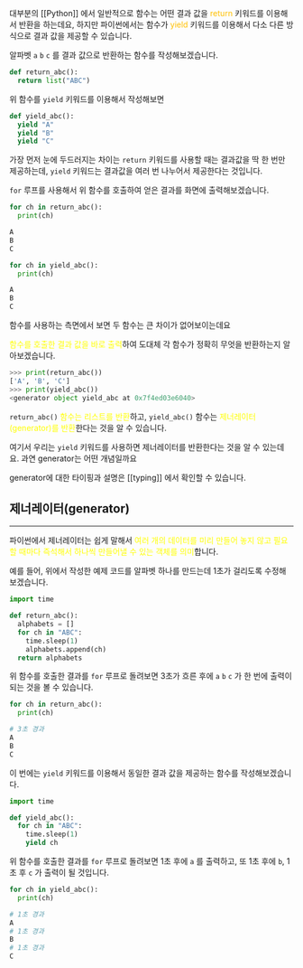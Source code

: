 
대부분의 [[Python]] 에서 일반적으로 함수는 어떤 결과 값을 <font color="#ffc000">return</font> 키워드를 이용해서 반환을 하는데요, 하지만 파이썬에서는 함수가 <font color="#ffc000">yield</font> 키워드를 이용해서 다소 다른 방식으로 결과 값을 제공할 수 있습니다.

알파벳 `a` `b` `c` 를 결과 값으로 반환하는 함수를 작성해보겠습니다.

```python
def return_abc():
  return list("ABC")
```

위 함수를 `yield` 키워드를 이용해서 작성해보면

```python
def yield_abc():
  yield "A"
  yield "B"
  yield "C"
```

가장 먼저 눈에 두드러지는 차이는 `return` 키워드를 사용할 때는 결과값을 딱 한 번만 제공하는데, `yield` 키워드는 결과값을 여러 번 나누어서 제공한다는 것입니다.

`for` 루프를 사용해서 위 함수를 호출하여 얻은 결과를 화면에 출력해보겠습니다.

```python
for ch in return_abc():
  print(ch)
```

```bash
A
B
C
```

```python
for ch in yield_abc():
  print(ch)
```

```bash
A
B
C
```

함수를 사용하는 측면에서 보면 두 함수는 큰 차이가 없어보이는데요

<font color="#ffff00">함수를 호출한 결과 값을 바로 출력</font>하여 도대체 각 함수가 정확히 무엇을 반환하는지 알아보겠습니다.

```python
>>> print(return_abc())
['A', 'B', 'C']
>>> print(yield_abc())
<generator object yield_abc at 0x7f4ed03e6040>
```

`return_abc()` <font color="#ffff00">함수는 리스트를 반환</font>하고, `yield_abc()` 함수는 <font color="#ffff00">제너레이터(generator)를 반환</font>한다는 것을 알 수 있습니다.

여기서 우리는 `yield` 키워드를 사용하면 제너레이터를 반환한다는 것을 알 수 있는데요. 과연 generator는 어떤 개념일까요

generator에 대한 타이핑과 설명은 [[typing]] 에서 확인할 수 있습니다.
## 제너레이터(generator)
---
파이썬에서 제너레이터는 쉽게 말해서 <font color="#ffff00">여러 개의 데이터를 미리 만들어 놓지 않고 필요할 때마다 즉석해서 하나씩 만들어낼 수 있는 객체를 의미</font>합니다.

예를 들어, 위에서 작성한 예제 코드를 알파벳 하나를 만드는데 1초가 걸리도록 수정해 보겠습니다.

```python
import time

def return_abc():
  alphabets = []
  for ch in "ABC":
    time.sleep(1)
    alphabets.append(ch)
  return alphabets
```

위 함수를 호출한 결과를 `for` 루프로 돌려보면 3초가 흐른 후에 `a` `b` `c` 가 한 번에 출력이 되는 것을 볼 수 있습니다.

```python
for ch in return_abc():
  print(ch)
```

```bash
# 3초 경과
A
B
C
```

이 번에는 `yield` 키워드를 이용해서 동일한 결과 값을 제공하는 함수를 작성해보겠습니다.
```python
import time

def yield_abc():
  for ch in "ABC":
    time.sleep(1)
    yield ch
```

위 함수를 호출한 결과를 `for` 루프로 돌려보면 1초 후에 `a` 를 출력하고, 또 1초 후에 `b`, 1초 후 `c` 가 출력이 될 것입니다.

```python
for ch in yield_abc():
  print(ch)
```

```bash
# 1초 경과
A
# 1초 경과
B
# 1초 경과
C
```

